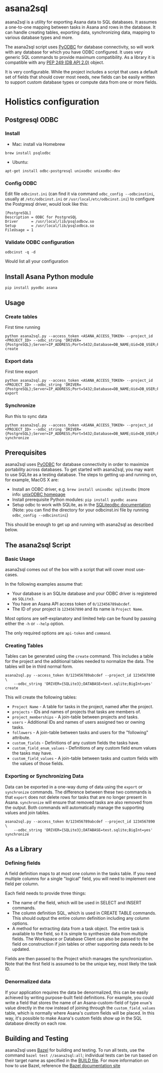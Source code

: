 # asana2sql

asana2sql is a utility for exporting Asana data to SQL databases.  It assumes a
one-to-one mapping between tasks in Asana and rows in the database.  It can
handle creating tables, exporting data, synchronizing data, mapping to various
database types and more.

The asana2sql script uses [PyODBC](https://github.com/mkleehammer/pyodbc) for
database connectivity, so will work with any database for which you have ODBC
configured.  It uses very generic SQL commands to provide maximum
compatibility.  As a library it is compatible with any
[PEP 249 (DB API 2.0)](https://www.python.org/dev/peps/pep-0249/) object.

It is very configurable.  While the project includes a script that uses a
default set of fields that should cover most needs, new fields can be easily
written to support custom database types or compute data from one or more fields.

# Holistics configuration
## Postgresql ODBC
### Install
* Mac: install via Homebrew

```
brew install psqlodbc
```

* Ubuntu:

```
apt-get install odbc-postgresql unixodbc unixodbc-dev
```

### Config ODBC

Edit file `odbcinst.ini` (can find it via command `odbc_config --odbcinstini`,
usually at `/etc/odbcinst.ini` or `/usr/local/etc/odbcinst.ini`) to configure the Postgresql driver,
would look like this:

```
[PostgreSQL]
Description = ODBC for PostgreSQL
Driver      = /usr/local/lib/psqlodbcw.so
Setup       = /usr/local/lib/psqlodbca.so
FileUsage = 1
```

### Validate ODBC configuration

```
odbcinst -q -d
```

Would list all your configuration

## Install Asana Python module
```
pip install pyodbc asana
```

## Usage
### Create tables

First time running
```
python asana2sql.py --access_token <ASANA_ACCESS_TOKEN> --project_id <PROJECT_ID> --odbc_string 'DRIVER={PostgreSQL};Server=IP_ADDRESS;Port=5432;Database=DB_NAME;Uid=DB_USER;Pwd=DB_PASSWORD;' create
```

### Export data
First time export

```
python asana2sql.py --access_token <ASANA_ACCESS_TOKEN> --project_id <PROJECT_ID> --odbc_string 'DRIVER={PostgreSQL};Server=IP_ADDRESS;Port=5432;Database=DB_NAME;Uid=DB_USER;Pwd=DB_PASSWORD;' export
```

### Synchronize
Run this to sync data

```
python asana2sql.py --access_token <ASANA_ACCESS_TOKEN> --project_id <PROJECT_ID> --odbc_string 'DRIVER={PostgreSQL};Server=IP_ADDRESS;Port=5432;Database=DB_NAME;Uid=DB_USER;Pwd=DB_PASSWORD;' synchronize
```

## Prerequisites

asana2sql uses [PyODBC](https://github.com/mkleehammer/pyodbc) for database
connectivity in order to maximize portability across databases. To get started
with asana2sql, you may want to use SQLite as a testing database. The steps to
getting up and running on, for example, MacOS X are:

* Install an ODBC driver, e.g. `brew install unixodbc sqliteodbc` (more info: [unixODBC
  homepage](http://www.unixodbc.org/)
* Install prerequisite Python modules: `pip install pyodbc asana`
* Setup odbc to work with SQLite, as in the [SQLiteodbc documentation](http://www.ch-werner.de/sqliteodbc/html/index.html)
  (Note: you can find the directory for your odbcinst.ini file by running
  `odbc_config --odbcinstini`)

This should be enough to get up and running with asana2sql as described below.

## The asana2sql Script

### Basic Usage

asana2sql comes out of the box with a script that will cover most use-cases.

In the following examples assume that:

* Your database is an SQLite database and your ODBC driver is registered as
  `SQLite3`.
* You have an Asana API access token of `0/123456789abcdef`.
* The ID of your project is `1234567890` and its name is `Project Name`.

Most options are self-explanatory and limited help can be found by passing
either the `-h` or `--help` option.

The only required options are `api-token` and `command`.

### Creating Tables

Tables can be generated using the `create` command.  This includes a table for
the project and the additional tables needed to normalize the data.  The tables
will be in third normal form.

```
asana2sql.py --access_token 0/123456789abcdef --project_id 1234567890 \
    --odbc_string 'DRIVER={SQLite3};DATABASE=test.sqlite;BigInt=yes' create
```

This will create the following tables:

* `Project Name` - A table for tasks in the project, named after the project.
* `projects` - IDs and names of projects that tasks are members of.
* `project_memberships` - A join-table between projects and tasks.
* `users` - Additional IDs and names of users assigned two or owning tasks.
* `followers` - A join-table between tasks and users for the "following"
  attribute.
* `custom_fields` - Definitions of any custom fields the tasks have.
* `custom_field_enum_values` - Definitions of any custom field enum values the
  tasks may have.
* `custom_field_values` - A join-table between tasks and custom fields with
  the values of those fields.

### Exporting or Synchronizing Data

Data can be exported in a one-way dump of data using the `export` or
`synchronize` commands.  The difference between these two commands is that
`export` does not delete rows for tasks that are no longer present in Asana.
`synchronize` will ensure that removed tasks are also removed from the output.
Both commands will automatically manage the supporting values and join tables.

```
asana2sql.py --access_token 0/123456789abcdef --project_id 1234567890 \
    --odbc_string 'DRIVER={SQLite3};DATABASE=test.sqlite;BigInt=yes' synchronize
```

## As a Library

### Defining fields

A field definition maps to at most one column in the tasks table.  If you need
multiple columns for a single "logical" field, you will need to implement one
field per column.

Each field needs to provide three things:

* The name of the field, which will be used in SELECT and INSERT commands.
* The column definition SQL, which is used in CREATE TABLE commands.  This
  should output the entire column definition including any column options.
* A method for extracting data from a task object.  The entire task is available
  to the field, so it is simple to synthesize data from multiple fields.  The
  Workspace or Database Client can also be passed to the field on construction
  if join tables or other supporting data needs to be updated.

Fields are then passed to the Project which manages the synchronization.  Note
that the first field is assumed to be the unique key, most likely the task ID.

### Denormalized data

If your application requires the data be denormalized, this can be easily
achieved by writing purpose-built field definitions.  For example, you could
write a field that stores the name of an Asana-custom-field of type `enum`'s
value directly in the row instead of joining through the `custom_field_values`
table, which is normally where Asana's custom fields will be placed. In this
way, it's possible to make Asana's custom fields show up in the SQL database
directly on each row.

## Building and Testing

asana2sql uses [Bazel](http://www.bazel.io/) for building and testing. To run
all tests, use the command `bazel test //asana2sql:all`; individual tests can be
run based on their target name as specified in the [BUILD
file](https://github.com/Asana/asana2sql/blob/master/asana2sql/BUILD). For more
information on how to use Bazel, reference the [Bazel documentation
site](http://www.bazel.io/docs/install.html)

